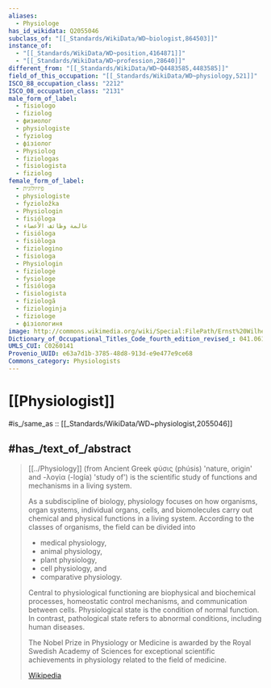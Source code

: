```yaml
---
aliases:
  - Physiologe
has_id_wikidata: Q2055046
subclass_of: "[[_Standards/WikiData/WD~biologist,864503]]"
instance_of:
  - "[[_Standards/WikiData/WD~position,4164871]]"
  - "[[_Standards/WikiData/WD~profession,28640]]"
different_from: "[[_Standards/WikiData/WD~Q4483585,4483585]]"
field_of_this_occupation: "[[_Standards/WikiData/WD~physiology,521]]"
ISCO_88_occupation_class: "2212"
ISCO_08_occupation_class: "2131"
male_form_of_label:
  - fisiologo
  - fiziolog
  - физиолог
  - physiologiste
  - fyziolog
  - фізіолог
  - Physiolog
  - fiziologas
  - fisiologista
  - fiziolog
female_form_of_label:
  - פיזיולוגית
  - physiologiste
  - fyzioložka
  - Physiologin
  - fisióloga
  - عالمة وظائف الأعضاء
  - fisióloga
  - fisiòloga
  - fiziologino
  - fisiologa
  - Physiologin
  - fiziologė
  - fysiologe
  - fisióloga
  - fisiologista
  - fiziologă
  - fiziologinja
  - fiziologe
  - фізіологиня
image: http://commons.wikimedia.org/wiki/Special:FilePath/Ernst%20Wilhelm%20von%20Br%C3%BCcke%20%281819-1892%29%2C%20physician%2C%20Nr.%20125%2C%20torso%20%28bronze%29%20in%20the%20Arkadenhof%20of%20the%20University%20of%20Vienna-3564.jpg
Dictionary_of_Occupational_Titles_Code_fourth_edition_revised_: 041.061-078
UMLS_CUI: C0260141
Provenio_UUID: e63a7d1b-3785-48d8-913d-e9e477e9ce68
Commons_category: Physiologists
---
```


# [[Physiologist]] 

#is_/same_as :: [[_Standards/WikiData/WD~physiologist,2055046]] 

## #has_/text_of_/abstract 

> [[../Physiology]] (from Ancient Greek  φύσις (phúsis) 'nature, origin' 
> and  -λογία (-logía) 'study of') 
> is the scientific study of functions and mechanisms in a living system. 
> 
> As a subdiscipline of biology, physiology focuses on how 
> organisms, organ systems, individual organs, cells, and biomolecules 
> carry out chemical and physical functions in a living system. 
> According to the classes of organisms, the field can be divided into 
> - medical physiology, 
> - animal physiology, 
> - plant physiology, 
> - cell physiology, and 
> - comparative physiology.
>
> Central to physiological functioning are biophysical and biochemical processes, homeostatic control mechanisms, and communication between cells. Physiological state is the condition of normal function. In contrast, pathological state refers to abnormal conditions, including human diseases.
>
> The Nobel Prize in Physiology or Medicine is awarded by the Royal Swedish Academy of Sciences for exceptional scientific achievements in physiology related to the field of medicine.
>
> [Wikipedia](https://en.wikipedia.org/wiki/Physiology) 

